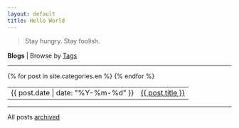 ```yaml
---
layout: default
title: Hello World
---
```


<article>
    <blockquote>
        <p> Stay hungry. Stay foolish.</p>
    </blockquote>
</article>

<p style="margin-top:1.2em;margin-bottom:0;"><b>Blogs</b> | Browse by <a href="/tags/">Tags</a></p>
<hr>
<table>
{% for post in site.categories.en %}
<tr id="blog-table">
<td>{{ post.date | date: "%Y-%m-%d" }}</td>
<td><a class="post-list-item" href="{{ post.url | prepend: site.baseurl }}">{{ post.title }}</a></td>
</tr>
{% endfor %}
</table>
<hr>
<p>All posts <a href="/archive">archived</a></p>
